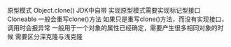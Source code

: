 原型模式
Object.clone()
JDK中自带
实现原型模式需要实现标记型接口Cloneable
一般会重写clone()方法
如果只是重写clone()方法，而没有实现接口，调用时会报异常
一般用于一个对象的属性已经确定，需要产生很多相同对象的时候
需要区分深克隆与浅克隆